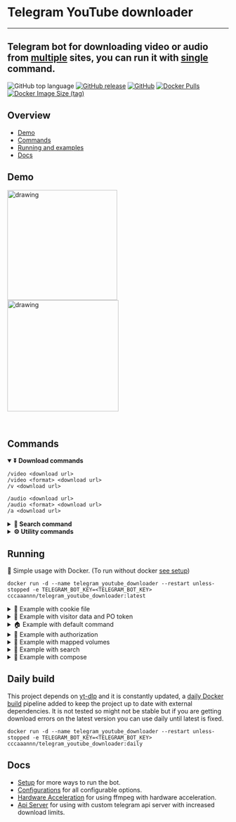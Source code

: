 # Telegram YouTube downloader
---
## Telegram bot for downloading video or audio from [multiple](https://github.com/yt-dlp/yt-dlp/blob/master/supportedsites.md) sites, you can run it with [single](#running) command.

![GitHub top language](https://img.shields.io/github/languages/top/cccaaannn/telegram_youtube_downloader?color=blue&style=for-the-badge) [![GitHub release](https://img.shields.io/github/v/release/cccaaannn/telegram_youtube_downloader?color=blueviolet&style=for-the-badge)](https://github.com/cccaaannn/telegram_youtube_downloader/releases?style=flat-square) [![GitHub](https://img.shields.io/github/license/cccaaannn/telegram_youtube_downloader?color=brightgreen&style=for-the-badge)](https://github.com/cccaaannn/telegram_youtube_downloader/blob/master/LICENSE) [![Docker Pulls](https://img.shields.io/docker/pulls/cccaaannn/telegram_youtube_downloader?color=blue&style=for-the-badge)](https://hub.docker.com/r/cccaaannn/telegram_youtube_downloader) [![Docker Image Size (tag)](https://img.shields.io/docker/image-size/cccaaannn/telegram_youtube_downloader/latest?color=teal&style=for-the-badge)](https://hub.docker.com/r/cccaaannn/telegram_youtube_downloader)

## Overview
- [Demo](#demo)
- [Commands](#commands)
- [Running and examples](#running)
- [Docs](#docs)

## Demo
<img src="https://github.com/cccaaannn/readme_media/blob/master/media/telegram_youtube_downloader/gifs/example_download_audio.gif?raw=true" alt="drawing" width="250"/> <img src="https://github.com/cccaaannn/readme_media/blob/master/media/telegram_youtube_downloader/gifs/example_download_menu.gif?raw=true" alt="drawing" width="253"/>

<br/>

## Commands

<details open>
<summary><strong>⏬ Download commands</strong></summary>

```shell
/video <download url>
/video <format> <download url>
/v <download url>
```

```shell
/audio <download url>
/audio <format> <download url>
/a <download url>
```
</details>

<details>
<summary><strong>🔎 Search command</strong></summary>

Performs a YouTube search to download. [Also see setup/search](https://github.com/cccaaannn/telegram_youtube_downloader/blob/master/docs/SETUP.md#search-command)

```shell
/search <query>
/s <query>
```
</details>

<details>
<summary><strong>⚙️ Utility commands</strong></summary>

[See configurations](https://github.com/cccaaannn/telegram_youtube_downloader/blob/master/docs/CONFIGURATIONS.md) for command configurations.

```shell
/formats
/sites
/help
/about
```
</details>

## Running

🚀 Simple usage with Docker. (To run without docker [see setup](https://github.com/cccaaannn/telegram_youtube_downloader/blob/master/docs/SETUP.md))
```shell
docker run -d --name telegram_youtube_downloader --restart unless-stopped -e TELEGRAM_BOT_KEY=<TELEGRAM_BOT_KEY> cccaaannn/telegram_youtube_downloader:latest
```

<details>
<summary>🍪 Example with cookie file</summary>

You can use a [cookie file](https://github.com/yt-dlp/yt-dlp/wiki/Extractors#exporting-youtube-cookies) to download without getting blocked.

```shell
docker run -d --name telegram_youtube_downloader --restart unless-stopped \
-e TELEGRAM_BOT_KEY=<TELEGRAM_BOT_KEY> \
-e youtube_downloader_options__audio_options__cookiefile=/app/cookies/cookies.txt \
-e youtube_downloader_options__video_options__cookiefile=/app/cookies/cookies.txt \
-v <YOUR_COOKIES_PATH>/cookies:/app/cookies \
cccaaannn/telegram_youtube_downloader:latest
```
</details>

<details>
<summary>🪪 Example with visitor data and PO token</summary>

You can use [visitor data and PO token](https://github.com/yt-dlp/yt-dlp/wiki/Extractors#passing-visitor-data-without-cookies) to download without getting blocked.
To get get these parameters use [YouTube trusted session generator](https://github.com/iv-org/youtube-trusted-session-generator) project.

```shell
docker run -d --name telegram_youtube_downloader --restart unless-stopped \
-e TELEGRAM_BOT_KEY=<TELEGRAM_BOT_KEY> \
-e youtube_downloader_options__audio_options__extractor_args='"youtubetab:skip=webpage;youtube:player_skip=webpage,configs;visitor_data=<VISITOR_DATA>;youtube:po_token=web.gvs+<PO_TOKEN>"' \
-e youtube_downloader_options__video_options__extractor_args='"youtubetab:skip=webpage;youtube:player_skip=webpage,configs;visitor_data=<VISITOR_DATA>;youtube:po_token=web.gvs+<PO_TOKEN>"' \
cccaaannn/telegram_youtube_downloader:latest
```
</details>

<details>
<summary>🏠 Example with default command</summary>

You can set a [default command](https://github.com/cccaaannn/telegram_youtube_downloader/blob/master/docs/CONFIGURATIONS.md#default_command) to run a download command on bare messages.

```shell
docker run -d --name telegram_youtube_downloader --restart unless-stopped \
-e TELEGRAM_BOT_KEY=<TELEGRAM_BOT_KEY> \
-e telegram_bot_options__default_command=video \
cccaaannn/telegram_youtube_downloader:latest
```
</details>

<details>
<summary>🔑 Example with authorization</summary>

You can set authorization rules per user [see authorization config](https://github.com/cccaaannn/telegram_youtube_downloader/blob/master/docs/CONFIGURATIONS.md#authorization_options).
If you have many users you can map the configs directory to a local directory and edit the config file.

```shell
docker run -d --name telegram_youtube_downloader --restart unless-stopped \
-e TELEGRAM_BOT_KEY=<TELEGRAM_BOT_KEY> \
-e telegram_bot_options__authorization_options__mode=ALLOW_SELECTED \
-e telegram_bot_options__authorization_options__users__0__claims=all \
-e telegram_bot_options__authorization_options__users__0__id=<TELEGRAM_USER_ID_1> \
-e telegram_bot_options__authorization_options__users__1__claims=audio,help \
-e telegram_bot_options__authorization_options__users__1__id=<TELEGRAM_USER_ID_2> \
cccaaannn/telegram_youtube_downloader:latest
```
</details>

<details>
<summary>💾 Example with mapped volumes</summary>

1. You can map logs to a local directory. [See logger options](https://github.com/cccaaannn/telegram_youtube_downloader/blob/master/docs/CONFIGURATIONS.md#logger_options).
2. You can also map the configs directory to a local directory if you have too many custom configurations.

```shell
docker run -d --name telegram_youtube_downloader --restart unless-stopped \
-e TELEGRAM_BOT_KEY=<TELEGRAM_BOT_KEY> \
-v <YOUR_LOGS_PATH>/logs:/app/logs \
-v <YOUR_CONFIGS_PATH>/configs:/app/telegram_youtube_downloader/configs \
cccaaannn/telegram_youtube_downloader:latest
```
</details>

<details>
<summary>🔎 Example with search</summary>

You can use search command to search videos on YouTube. [See search feature](https://github.com/cccaaannn/telegram_youtube_downloader/blob/master/docs/SETUP.md#search-command).

```shell
docker run -d --name telegram_youtube_downloader --restart unless-stopped \
-e TELEGRAM_BOT_KEY=<TELEGRAM_BOT_KEY> \
-e YOUTUBE_API_KEY=<YOUTUBE_API_KEY> \
cccaaannn/telegram_youtube_downloader:latest
```
</details>

<details>
<summary>🐳 Example with compose</summary>

You can use docker compose to run. [See docker compose](https://github.com/cccaaannn/telegram_youtube_downloader/blob/master/docs/SETUP.md#2-docker-compose).

- Copy `compose/.env.template` to `compose/.env`, add your `TELEGRAM_BOT_KEY`

```shell
docker compose -f compose/default.yaml up -d
```
</details>


## Daily build
This project depends on [yt-dlp](https://github.com/yt-dlp/yt-dlp) and it is constantly updated, a [daily Docker build](https://hub.docker.com/r/cccaaannn/telegram_youtube_downloader/tags) pipeline added to keep the project up to date with external dependencies. It is not tested so might not be stable but if you are getting download errors on the latest version you can use daily until latest is fixed.
```shell
docker run -d --name telegram_youtube_downloader --restart unless-stopped -e TELEGRAM_BOT_KEY=<TELEGRAM_BOT_KEY> cccaaannn/telegram_youtube_downloader:daily
```

## Docs
- [Setup](https://github.com/cccaaannn/telegram_youtube_downloader/blob/master/docs/SETUP.md) for more ways to run the bot.
- [Configurations](https://github.com/cccaaannn/telegram_youtube_downloader/blob/master/docs/CONFIGURATIONS.md) for all configurable options.
- [Hardware Acceleration](https://github.com/cccaaannn/telegram_youtube_downloader/blob/master/docs/HARDWARE_ACCELERATION.md) for using ffmpeg with hardware acceleration.
- [Api Server](https://github.com/cccaaannn/telegram_youtube_downloader/blob/master/docs/API_SERVER.md) for using with custom telegram api server with increased download limits.
